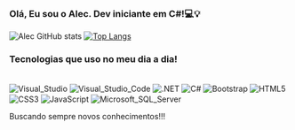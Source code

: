 ### Olá, Eu sou o Alec. Dev iniciante em C#!💻💡

![Alec GitHub stats](https://github-readme-stats.vercel.app/api?username=Alec-Alexandre-Gracelli&show_icons=true&theme=dark)
[![Top Langs](https://github-readme-stats.vercel.app/api/top-langs/?username=Alec-Alexandre-Gracelli&layout=compact)](https://github.com/Alec-Alexandre-Gracelli/github-readme-stats)

### Tecnologias que uso no meu dia a dia!

<div style="display: inline-block"><br/>
<img align="center" alt="Visual_Studio" 
src="https://img.shields.io/badge/Visual_Studio-5C2D91?style=for-the-badge&logo=visual%20studio&logoColor=white">
<img align="center" alt="Visual_Studio_Code" 
src="https://img.shields.io/badge/Visual_Studio_Code-0078D4?style=for-the-badge&logo=visual%20studio%20code&logoColor=white">
<img align="center" alt=".NET" 
src="https://img.shields.io/badge/.NET-5C2D91?style=for-the-badge&logo=.net&logoColor=white">
<img align="center" alt="C#" 
src="https://img.shields.io/badge/C%23-239120?style=for-the-badge&logo=c-sharp&logoColor=white">
<img align="center" alt="Bootstrap" 
src="https://img.shields.io/badge/Bootstrap-563D7C?style=for-the-badge&logo=bootstrap&logoColor=white">
<img align="center" alt="HTML5" 
src="https://img.shields.io/badge/HTML5-E34F26?style=for-the-badge&logo=html5&logoColor=white">
<img align="center" alt="CSS3" 
src="https://img.shields.io/badge/CSS3-1572B6?style=for-the-badge&logo=css3&logoColor=white">
<img align="center" alt="JavaScript" 
src="https://img.shields.io/badge/JavaScript-F7DF1E?style=for-the-badge&logo=javascript&logoColor=black">
<img align="center" alt="Microsoft_SQL_Server" 
src="https://img.shields.io/badge/Microsoft_SQL_Server-CC2927?style=for-the-badge&logo=microsoft-sql-server&logoColor=white">
</div><br/>

Buscando sempre novos conhecimentos!!!
